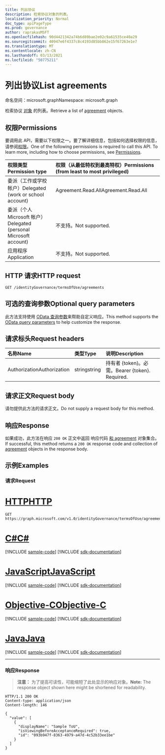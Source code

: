 ```yaml
---
title: 列出协议
description: 检索协议对象的列表。
localization_priority: Normal
doc_type: apiPageType
ms.prod: governance
author: raprakasMSFT
ms.openlocfilehash: 90d4421342a74b6d89bae2e02c9a61535ce40a29
ms.sourcegitcommit: 40947e6f4337c8c4193d85bb862e15f67263e1e7
ms.translationtype: MT
ms.contentlocale: zh-CN
ms.lasthandoff: 03/13/2021
ms.locfileid: "50775211"
---
```

# <a name="list-agreements"></a><span data-ttu-id="38de5-103">列出协议</span><span class="sxs-lookup"><span data-stu-id="38de5-103">List agreements</span></span>

<span data-ttu-id="38de5-104">命名空间：microsoft.graph</span><span class="sxs-lookup"><span data-stu-id="38de5-104">Namespace: microsoft.graph</span></span>

<span data-ttu-id="38de5-105">检索协议 [对象](../resources/agreement.md) 的列表。</span><span class="sxs-lookup"><span data-stu-id="38de5-105">Retrieve a list of [agreement](../resources/agreement.md) objects.</span></span>
## <a name="permissions"></a><span data-ttu-id="38de5-106">权限</span><span class="sxs-lookup"><span data-stu-id="38de5-106">Permissions</span></span>
<span data-ttu-id="38de5-p101">要调用此 API，需要以下权限之一。要了解详细信息，包括如何选择权限的信息，请参阅[权限](/graph/permissions-reference)。</span><span class="sxs-lookup"><span data-stu-id="38de5-p101">One of the following permissions is required to call this API. To learn more, including how to choose permissions, see [Permissions](/graph/permissions-reference).</span></span>

|<span data-ttu-id="38de5-109">权限类型</span><span class="sxs-lookup"><span data-stu-id="38de5-109">Permission type</span></span>                        | <span data-ttu-id="38de5-110">权限（从最低特权到最高特权）</span><span class="sxs-lookup"><span data-stu-id="38de5-110">Permissions (from least to most privileged)</span></span>              |
|:--------------------------------------|:---------------------------------------------------------|
|<span data-ttu-id="38de5-111">委派（工作或学校帐户）</span><span class="sxs-lookup"><span data-stu-id="38de5-111">Delegated (work or school account)</span></span>     | <span data-ttu-id="38de5-112">Agreement.Read.All</span><span class="sxs-lookup"><span data-stu-id="38de5-112">Agreement.Read.All</span></span> |
|<span data-ttu-id="38de5-113">委派（个人 Microsoft 帐户）</span><span class="sxs-lookup"><span data-stu-id="38de5-113">Delegated (personal Microsoft account)</span></span> | <span data-ttu-id="38de5-114">不支持。</span><span class="sxs-lookup"><span data-stu-id="38de5-114">Not supported.</span></span> |
|<span data-ttu-id="38de5-115">应用程序</span><span class="sxs-lookup"><span data-stu-id="38de5-115">Application</span></span>                            | <span data-ttu-id="38de5-116">不支持。</span><span class="sxs-lookup"><span data-stu-id="38de5-116">Not supported.</span></span> |

## <a name="http-request"></a><span data-ttu-id="38de5-117">HTTP 请求</span><span class="sxs-lookup"><span data-stu-id="38de5-117">HTTP request</span></span>
<!-- { "blockType": "ignored" } -->
```http
GET /identityGovernance/termsOfUse/agreements
```

## <a name="optional-query-parameters"></a><span data-ttu-id="38de5-118">可选的查询参数</span><span class="sxs-lookup"><span data-stu-id="38de5-118">Optional query parameters</span></span>
<span data-ttu-id="38de5-119">此方法支持使用 [OData 查询参数](/graph/query-parameters)来帮助自定义响应。</span><span class="sxs-lookup"><span data-stu-id="38de5-119">This method supports the [OData query parameters](/graph/query-parameters) to help customize the response.</span></span>

## <a name="request-headers"></a><span data-ttu-id="38de5-120">请求标头</span><span class="sxs-lookup"><span data-stu-id="38de5-120">Request headers</span></span>
| <span data-ttu-id="38de5-121">名称</span><span class="sxs-lookup"><span data-stu-id="38de5-121">Name</span></span>         | <span data-ttu-id="38de5-122">类型</span><span class="sxs-lookup"><span data-stu-id="38de5-122">Type</span></span>        | <span data-ttu-id="38de5-123">说明</span><span class="sxs-lookup"><span data-stu-id="38de5-123">Description</span></span> |
|:-------------|:------------|:------------|
| <span data-ttu-id="38de5-124">Authorization</span><span class="sxs-lookup"><span data-stu-id="38de5-124">Authorization</span></span> | <span data-ttu-id="38de5-125">string</span><span class="sxs-lookup"><span data-stu-id="38de5-125">string</span></span> | <span data-ttu-id="38de5-p102">持有者 \{token\}。必需。</span><span class="sxs-lookup"><span data-stu-id="38de5-p102">Bearer \{token\}. Required.</span></span> |

## <a name="request-body"></a><span data-ttu-id="38de5-128">请求正文</span><span class="sxs-lookup"><span data-stu-id="38de5-128">Request body</span></span>
<span data-ttu-id="38de5-129">请勿提供此方法的请求正文。</span><span class="sxs-lookup"><span data-stu-id="38de5-129">Do not supply a request body for this method.</span></span>
## <a name="response"></a><span data-ttu-id="38de5-130">响应</span><span class="sxs-lookup"><span data-stu-id="38de5-130">Response</span></span>
<span data-ttu-id="38de5-131">如果成功，此方法在响应 `200 OK` 正文中返回 响应代码 [和 agreement](../resources/agreement.md) 对象集合。</span><span class="sxs-lookup"><span data-stu-id="38de5-131">If successful, this method returns a `200 OK` response code and collection of [agreement](../resources/agreement.md) objects in the response body.</span></span>
## <a name="examples"></a><span data-ttu-id="38de5-132">示例</span><span class="sxs-lookup"><span data-stu-id="38de5-132">Examples</span></span>
### <a name="request"></a><span data-ttu-id="38de5-133">请求</span><span class="sxs-lookup"><span data-stu-id="38de5-133">Request</span></span>


# <a name="http"></a>[<span data-ttu-id="38de5-134">HTTP</span><span class="sxs-lookup"><span data-stu-id="38de5-134">HTTP</span></span>](#tab/http)
<!-- {
  "blockType": "request",
  "name": "get_agreements"
}-->
```msgraph-interactive
GET https://graph.microsoft.com/v1.0/identityGovernance/termsOfUse/agreements
```
# <a name="c"></a>[<span data-ttu-id="38de5-135">C#</span><span class="sxs-lookup"><span data-stu-id="38de5-135">C#</span></span>](#tab/csharp)
[!INCLUDE [sample-code](../includes/snippets/csharp/get-agreements-csharp-snippets.md)]
[!INCLUDE [sdk-documentation](../includes/snippets/snippets-sdk-documentation-link.md)]

# <a name="javascript"></a>[<span data-ttu-id="38de5-136">JavaScript</span><span class="sxs-lookup"><span data-stu-id="38de5-136">JavaScript</span></span>](#tab/javascript)
[!INCLUDE [sample-code](../includes/snippets/javascript/get-agreements-javascript-snippets.md)]
[!INCLUDE [sdk-documentation](../includes/snippets/snippets-sdk-documentation-link.md)]

# <a name="objective-c"></a>[<span data-ttu-id="38de5-137">Objective-C</span><span class="sxs-lookup"><span data-stu-id="38de5-137">Objective-C</span></span>](#tab/objc)
[!INCLUDE [sample-code](../includes/snippets/objc/get-agreements-objc-snippets.md)]
[!INCLUDE [sdk-documentation](../includes/snippets/snippets-sdk-documentation-link.md)]

# <a name="java"></a>[<span data-ttu-id="38de5-138">Java</span><span class="sxs-lookup"><span data-stu-id="38de5-138">Java</span></span>](#tab/java)
[!INCLUDE [sample-code](../includes/snippets/java/get-agreements-java-snippets.md)]
[!INCLUDE [sdk-documentation](../includes/snippets/snippets-sdk-documentation-link.md)]

---


### <a name="response"></a><span data-ttu-id="38de5-139">响应</span><span class="sxs-lookup"><span data-stu-id="38de5-139">Response</span></span>
><span data-ttu-id="38de5-140">**注意：** 为了提高可读性，可能缩短了此处显示的响应对象。</span><span class="sxs-lookup"><span data-stu-id="38de5-140">**Note:** The response object shown here might be shortened for readability.</span></span> 
<!-- {
  "blockType": "response",
  "truncated": true,
  "@odata.type": "microsoft.graph.agreement",
  "isCollection": true
} -->
```http
HTTP/1.1 200 OK
Content-type: application/json
Content-length: 146

{
  "value": [
    {
      "displayName": "Sample ToU",
      "isViewingBeforeAcceptanceRequired": true,
      "id": "093b947f-8363-4979-a47d-4c52b33ee1be"
    }
  ]
}
```

<!-- uuid: 8fcb5dbc-d5aa-4681-8e31-b001d5168d79
2015-10-25 14:57:30 UTC -->
<!--
{
  "type": "#page.annotation",
  "description": "List agreements",
  "keywords": "",
  "section": "documentation",
  "tocPath": "",
  "suppressions": [
  ]
}
-->
